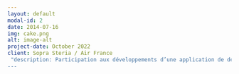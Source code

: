 ```yaml
---
layout: default
modal-id: 2
date: 2014-07-16
img: cake.png
alt: image-alt
project-date: October 2022
client: Sopra Steria / Air France
 "description: Participation aux développements d’une application de détection de fraude (Java Spring, Lombok, Tests unitaires & intégration, Bitbucket, Oracle DB) dans un environnement international et agile. Migration d’écrans et graphiques de données (AngularJS vers Angular, mise à disposition d’API). Contrôle complet du déploiement continu et de la mise en production sur serveur client (Bamboo, COMO, ElasticSearch, Kafka) 
---
```

